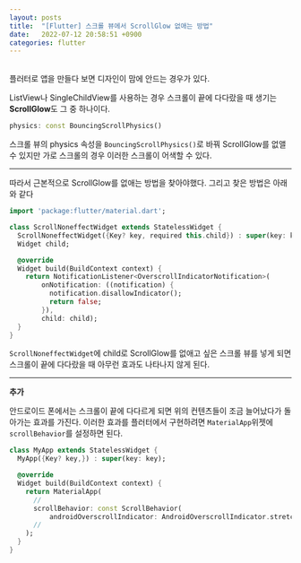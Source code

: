 ```yaml
---
layout: posts
title:  "[Flutter] 스크롤 뷰에서 ScrollGlow 없애는 방법"
date:   2022-07-12 20:58:51 +0900
categories: flutter
---
```

<br>
플러터로 앱을 만들다 보면 디자인이 맘에 안드는 경우가 있다.

ListView나 SingleChildView를 사용하는 경우 스크롤이 끝에 다다랐을 때 생기는 **ScrollGlow**도 그 중 하나이다.

```dart
physics: const BouncingScrollPhysics()
```

스크롤 뷰의 physics 속성을 `BouncingScrollPhysics()`로 바꿔 ScrollGlow를 없앨 수 있지만 가로 스크롤의 경우 이러한 스크롤이 어색할 수 있다.

___
따라서 근본적으로 ScrollGlow를 없애는 방법을 찾아야했다. 그리고 찾은 방법은 아래와 같다

```dart
import 'package:flutter/material.dart';

class ScrollNoneffectWidget extends StatelessWidget {
  ScrollNoneffectWidget({Key? key, required this.child}) : super(key: key);
  Widget child;

  @override
  Widget build(BuildContext context) {
    return NotificationListener<OverscrollIndicatorNotification>(
        onNotification: ((notification) {
          notification.disallowIndicator();
          return false;
        }),
        child: child);
  }
}

```

`ScrollNoneffectWidget`에 child로 ScrollGlow를 없애고 싶은 스크롤 뷰를 넣게 되면 스크롤이 끝에 다다랐을 때 아무런 효과도 나타나지 않게 된다. 

---

**추가** 

안드로이드 폰에서는 스크롤이 끝에 다다르게 되면 위의 컨텐츠들이 조금 늘어났다가 돌아가는 효과를 가진다.
이러한 효과를 플러터에서 구현하려면 `MaterialApp`위젯에 `scrollBehavior`를 설정하면 된다.

```dart
class MyApp extends StatelessWidget {
  MyApp({Key? key,}) : super(key: key);

  @override
  Widget build(BuildContext context) {
    return MaterialApp(
      //
      scrollBehavior: const ScrollBehavior(
          androidOverscrollIndicator: AndroidOverscrollIndicator.stretch),
      //
    );
  }
}
```
